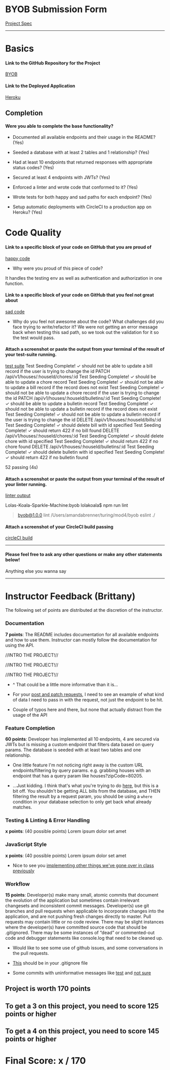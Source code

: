 # BYOB Submission Form

[Project Spec](http://frontend.turing.io/projects/build-your-own-backend.html)

------

# Basics

#### Link to the GitHub Repository for the Project
[BYOB](https://github.com/NikBorn/byob)

#### Link to the Deployed Application
[Heroku](https://boyb-byob.herokuapp.com/)


## Completion

#### Were you able to complete the base functionality?

* Documented all available endpoints and their usage in the README?
(Yes)

* Seeded a database with at least 2 tables and 1 relationship?
(Yes)

* Had at least 10 endpoints that returned responses with appropriate status codes?
(Yes)

* Secured at least 4 endpoints with JWTs?
(Yes)

* Enforced a linter and wrote code that conformed to it?
(Yes)

* Wrote tests for both happy and sad paths for each endpoint?
(Yes)

* Setup automatic deployments with CircleCI to a production app on Heroku?
(Yes)

# Code Quality

#### Link to a specific block of your code on GitHub that you are proud of
[happy code](https://github.com/NikBorn/byob/blob/master/server.js#L29-L56)

* Why were you proud of this piece of code?

It handles the testing env as well as authentication and authorization in one function.

#### Link to a specific block of your code on GitHub that you feel not great about
[sad code](https://github.com/NikBorn/byob/blob/master/test/routes.spec.js#L144-L151)

* Why do you feel not awesome about the code? What challenges did you face trying to write/refactor it?
We were not getting an error message back when testing this sad path, so we took out the validation for it so the test would pass.

#### Attach a screenshot or paste the output from your terminal of the result of your test-suite running.

[test suite]()
Test Seeding Complete!
      ✓ should not be able to update a bill record if the user is trying to change the id
    PATCH /api/v1/houses/:houseId/chores/:id
Test Seeding Complete!
      ✓ should be able to update a chore record
Test Seeding Complete!
      ✓ should not be able to update a bill record if the record does not exist
Test Seeding Complete!
      ✓ should not be able to update a chore record if the user is trying to change the id
    PATCH /api/v1/houses/:houseId/bulletins/:id
Test Seeding Complete!
      ✓ should be able to update a bulletin record
Test Seeding Complete!
      ✓ should not be able to update a bulletin record if the record does not exist
Test Seeding Complete!
      ✓ should not be able to update a bulletin record if the user is trying to change the id
    DELETE /api/v1/houses/:houseId/bills/:id
Test Seeding Complete!
      ✓ should delete bill with id specified
Test Seeding Complete!
      ✓ should return 422 if no bill found
    DELETE /api/v1/houses/:houseId/chores/:id
Test Seeding Complete!
      ✓ should delete chore with id specified
Test Seeding Complete!
      ✓ should return 422 if no chore found
    DELETE /api/v1/houses/:houseId/bulletins/:id
Test Seeding Complete!
      ✓ should delete bulletin with id specified
Test Seeding Complete!
      ✓ should return 422 if no bulletin found


  52 passing (4s)

#### Attach a screenshot or paste the output from your terminal of the result of your linter running.

[linter output]()

Lolas-Koala-Sparkle-Machine:byob lolakoala$ npm run lint

> byob@1.0.0 lint /Users/amandabrenner/turing/mod4/byob
> eslint ./

#### Attach a screenshot of your CircleCI build passing

[circleCI build](https://github.com/NikBorn/byob/blob/master/assests/Screen%20Shot%202017-12-15%20at%2012.44.35%20PM.png)

-----

#### Please feel free to ask any other questions or make any other statements below!

Anything else you wanna say


-----


# Instructor Feedback (Brittany)

The following set of points are distributed at the discretion of the instructor.

### Documentation

**7 points**: The README includes documentation for all available endpoints and how to use them. Instructor can mostly follow the documentation for using the API.

//INTRO THE PROJECT!//

//INTRO THE PROJECT!//

//INTRO THE PROJECT!//

* ^ That could be a little more informative than it is...

* For your [post and patch requests](https://github.com/NikBorn/byob/blob/master/README.md#post-houses), I need to see an example of what kind of data I need to pass in with the request, not just the endpoint to be hit.

* Couple of typos here and there, but none that actually distract from the usage of the API


### Feature Completion

**60 points**: Developer has implemented all 10 endpoints, 4 are secured via JWTs but is missing a custom endpoint that filters data based on query params. The database is seeded with at least two tables and one relationship.

* One little feature I'm not noticing right away is the custom URL endpoints/filtering by query params. e.g. grabbing houses with an endpoint that has a query param like houses?zipCode=80205.

* ...Just kidding. I think that's what you're trying to do [here](https://github.com/NikBorn/byob/blob/master/server.js#L107-L118), but this is a bit off. You shouldn't be getting ALL bills from the database, and THEN filtering the result by a request param, you should be using a `where` condition in your database selection to only get back what already matches.

### Testing & Linting & Error Handling

**x points**: (40 possible points) Lorem ipsum dolor set amet

### JavaScript Style

**x points**: (40 possible points) Lorem ipsum dolor set amet

* Nice to see you [implementing other things we've gone over in class previously](https://github.com/NikBorn/byob/blob/master/server.js#L11-L16)


### Workflow

**15 points**: Developer(s) make many small, atomic commits that document the evolution of the application but sometimes contain irrelevant changesets and inconsistent commit messages. Developer(s) use git branches and pull requests when applicable to incorporate changes into the application, and are not pushing fresh changes directly to master. Pull requests may contain little or no code review. There may be slight instances where the developer(s) have committed source code that should be .gitignored. There may be some instances of “dead” or commented-out code and debugger statements like console.log that need to be cleaned up.

* Would like to see some use of github issues, and some conversations in the pull requests.

* [This](https://github.com/lolakoala/byob/blob/master/.DS_Store) should be in your .gitignore file

* Some commits with uninformative messages like [test](https://github.com/lolakoala/byob/commit/27a985dc023245d60ab34a5af6e76815cfaa658b) and [not sure](https://github.com/lolakoala/byob/commit/7c96655ba2a66e7989563558ea5f8154b62a0442)


## Project is worth 170 points

## To get a 3 on this project, you need to score 125 points or higher
## To get a 4 on this project, you need to score 145 points or higher

# Final Score: x / 170
